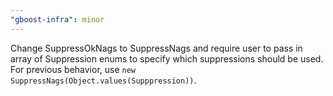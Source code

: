 ```yaml
---
"gboost-infra": minor
---
```


Change SuppressOkNags to SuppressNags and require user to pass in array of Suppression enums to specify which suppressions should be used. For previous behavior, use `new SuppressNags(Object.values(Supppression))`.
